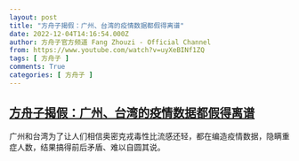 ```yaml
---
layout: post
title: "方舟子揭假：广州、台湾的疫情数据都假得离谱"
date: 2022-12-04T14:16:54.000Z
author: 方舟子官方频道 Fang Zhouzi - Official Channel
from: https://www.youtube.com/watch?v=uyXeBINf1ZQ
tags: [ 方舟子 ]
comments: True
categories: [ 方舟子 ]
---
```

<!--1670163414000-->
[方舟子揭假：广州、台湾的疫情数据都假得离谱](https://www.youtube.com/watch?v=uyXeBINf1ZQ)
------

<div>
广州和台湾为了让人们相信奥密克戎毒性比流感还轻，都在编造疫情数据，隐瞒重症人数，结果搞得前后矛盾、难以自圆其说。
</div>
